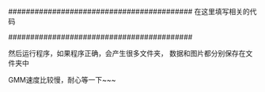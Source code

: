 
##########################################
在这里填写相关的代码



##########################################


然后运行程序，如果程序正确，会产生很多文件夹，
数据和图片都分别保存在文件夹中

GMM速度比较慢，耐心等一下~~~

